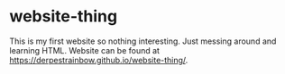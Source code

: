 # website-thing
This is my first website so nothing interesting. Just messing around and learning HTML. Website can be found at https://derpestrainbow.github.io/website-thing/.

